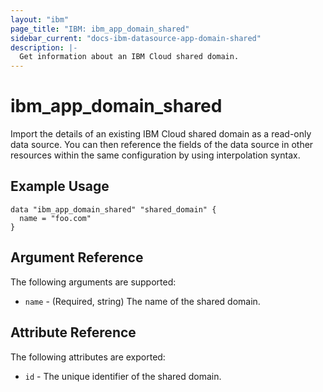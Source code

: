 ```yaml
---
layout: "ibm"
page_title: "IBM: ibm_app_domain_shared"
sidebar_current: "docs-ibm-datasource-app-domain-shared"
description: |-
  Get information about an IBM Cloud shared domain.
---
```


# ibm\_app_domain_shared

Import the details of an existing IBM Cloud shared domain as a read-only data source. You can then reference the fields of the data source in other resources within the same configuration by using interpolation syntax.

## Example Usage

```hcl
data "ibm_app_domain_shared" "shared_domain" {
  name = "foo.com"
}

```

## Argument Reference

The following arguments are supported:

* `name` - (Required, string) The name of the shared domain.

## Attribute Reference

The following attributes are exported:

* `id` - The unique identifier of the shared domain.  
